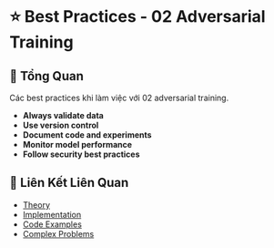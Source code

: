 # ⭐ Best Practices - 02 Adversarial Training

## 🎯 Tổng Quan

Các best practices khi làm việc với 02 adversarial training.

- **Always validate data**
- **Use version control**
- **Document code and experiments**
- **Monitor model performance**
- **Follow security best practices**

## 🔗 Liên Kết Liên Quan

- [Theory](./THEORY_02_adversarial_training.md)
- [Implementation](./IMPLEMENTATION_02_adversarial_training.md)
- [Code Examples](./CODE_EXAMPLES_02_adversarial_training.md)
- [Complex Problems](./COMPLEX_PROBLEMS.md)
